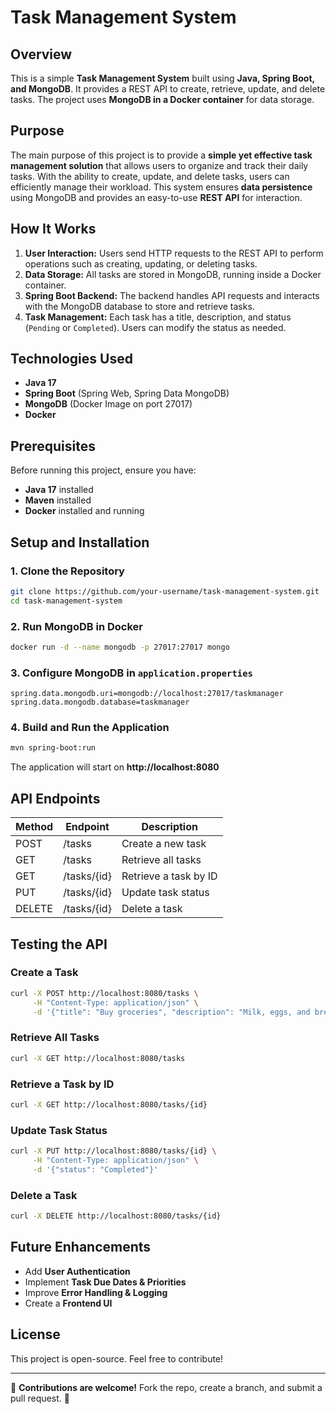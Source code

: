 # Task Management System

## Overview
This is a simple **Task Management System** built using **Java, Spring Boot, and MongoDB**. It provides a REST API to create, retrieve, update, and delete tasks. The project uses **MongoDB in a Docker container** for data storage.

## Purpose
The main purpose of this project is to provide a **simple yet effective task management solution** that allows users to organize and track their daily tasks. With the ability to create, update, and delete tasks, users can efficiently manage their workload. This system ensures **data persistence** using MongoDB and provides an easy-to-use **REST API** for interaction.

## How It Works
1. **User Interaction:** Users send HTTP requests to the REST API to perform operations such as creating, updating, or deleting tasks.
2. **Data Storage:** All tasks are stored in MongoDB, running inside a Docker container.
3. **Spring Boot Backend:** The backend handles API requests and interacts with the MongoDB database to store and retrieve tasks.
4. **Task Management:** Each task has a title, description, and status (`Pending` or `Completed`). Users can modify the status as needed.

## Technologies Used
- **Java 17**
- **Spring Boot** (Spring Web, Spring Data MongoDB)
- **MongoDB** (Docker Image on port 27017)
- **Docker**

## Prerequisites
Before running this project, ensure you have:
- **Java 17** installed
- **Maven** installed
- **Docker** installed and running

## Setup and Installation
### 1. Clone the Repository
```sh
git clone https://github.com/your-username/task-management-system.git
cd task-management-system
```

### 2. Run MongoDB in Docker
```sh
docker run -d --name mongodb -p 27017:27017 mongo
```

### 3. Configure MongoDB in `application.properties`
```properties
spring.data.mongodb.uri=mongodb://localhost:27017/taskmanager
spring.data.mongodb.database=taskmanager
```

### 4. Build and Run the Application
```sh
mvn spring-boot:run
```
The application will start on **http://localhost:8080**

## API Endpoints
| Method | Endpoint | Description |
|--------|---------|-------------|
| POST   | /tasks  | Create a new task |
| GET    | /tasks  | Retrieve all tasks |
| GET    | /tasks/{id} | Retrieve a task by ID |
| PUT    | /tasks/{id} | Update task status |
| DELETE | /tasks/{id} | Delete a task |

## Testing the API
### Create a Task
```sh
curl -X POST http://localhost:8080/tasks \
     -H "Content-Type: application/json" \
     -d '{"title": "Buy groceries", "description": "Milk, eggs, and bread"}'
```

### Retrieve All Tasks
```sh
curl -X GET http://localhost:8080/tasks
```

### Retrieve a Task by ID
```sh
curl -X GET http://localhost:8080/tasks/{id}
```

### Update Task Status
```sh
curl -X PUT http://localhost:8080/tasks/{id} \
     -H "Content-Type: application/json" \
     -d '{"status": "Completed"}'
```

### Delete a Task
```sh
curl -X DELETE http://localhost:8080/tasks/{id}
```

## Future Enhancements
- Add **User Authentication**
- Implement **Task Due Dates & Priorities**
- Improve **Error Handling & Logging**
- Create a **Frontend UI**

## License
This project is open-source. Feel free to contribute!

---
📌 **Contributions are welcome!** Fork the repo, create a branch, and submit a pull request. 🚀

